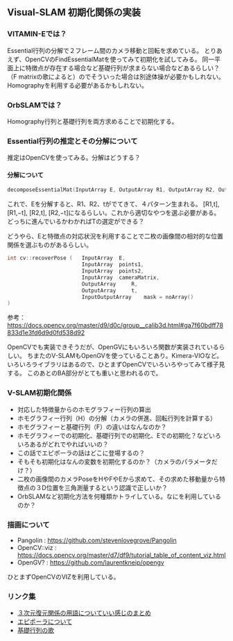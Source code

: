 ## Visual-SLAM 初期化関係の実装

### VITAMIN-Eでは？
Essential行列の分解で２フレーム間のカメラ移動と回転を求めている。
とりあえず、OpenCVのFindEssentialMatを使ってみて初期化を試してみる。
同一平面上に特徴点が存在する場合など基礎行列が求まらない場合などあるらしい？（F matrixの歌によると）のでそういった場合は別途体操が必要かもしれない。Homographyを利用する必要があるかもしれない。

### OrbSLAMでは？
Homography行列と基礎行列を両方求めることで初期化する。


### Essential行列の推定とその分解について
推定はOpenCVを使ってみる。分解はどうする？

#### 分解について
``` c++
decomposeEssentialMat(InputArray E, OutputArray R1, OutputArray R2, OutputArray t)
```
これで、Eを分解すると、R1、R2、tがでてきて、４パターン生まれる。
[R1,t], [R1,−t], [R2,t], [R2,−t]になるらしい。これから適切なやつを選ぶ必要がある。
どっちに進んでいるかわかればTの選定ができる？

どうやら、Eと特徴点の対応状況を利用することで二枚の画像間の相対的な位置関係を選ぶものがあるらしい。
``` c++
int cv::recoverPose	(	InputArray 	E,
                        InputArray 	points1,
                        InputArray 	points2,
                        InputArray 	cameraMatrix,
                        OutputArray 	R,
                        OutputArray 	t,
                        InputOutputArray 	mask = noArray() 
)		
```
参考：https://docs.opencv.org/master/d9/d0c/group__calib3d.html#ga7f60bdff78833d1e3fd6d9d0fd538d92

OpenCVでも実装できそうだが、OpenGVにもいろいろ関数が実装されているらしい。
ちまたのV-SLAMもOpenGVを使っていることあり。Kimera-VIOなど。
いろいろライブラリはあるので、ひとまずOpenCVでいろいろやってみて様子見する。
このあとのBA部分がとても重いと思われるので。

### V-SLAM初期化関係
- 対応した特徴量からのホモグラフィー行列の算出
- ホモグラフィー行列（H）の分解（カメラの併進、回転行列を計算する）
- ホモグラフィーと基礎行列（F）の違いはなんなのか？
- ホモグラフィーでの初期化、基礎行列での初期化、Eでの初期化？などいろいろあるがどれでやればいいの？
- この話でエピポーラの話はどこに登場するの？
- そもそも初期化はなんの変数を初期化するのか？（カメラのパラメータだけ？）
- 二枚の画像間のカメラPoseをHやFやEから求めて、その求めた移動量から特徴点の３D位置を三角測量するという認識で正しいか？
- OrbSLAMなど初期化方法を何種類かトライしている。なにを利用しているのか？

### 描画について
- Pangolin : https://github.com/stevenlovegrove/Pangolin
- OpenCV::viz : https://docs.opencv.org/master/d7/df9/tutorial_table_of_content_viz.html
- OpenGV? : https://github.com/laurentkneip/opengv

ひとまずOpenCVのVIZを利用している。

### リンク集
- [３次元復元関係の用語についていい感じのまとめ](https://medium.com/@NegativeMind/2d-3d%E5%BE%A9%E5%85%83%E6%8A%80%E8%A1%93%E3%81%A7%E4%BD%BF%E3%82%8F%E3%82%8C%E3%82%8B%E7%94%A8%E8%AA%9E%E3%81%BE%E3%81%A8%E3%82%81-27403689da1b)
- [エピポーラについて](https://qiita.com/ykoga/items/14300e8cdf5aa7bd8d31)
- [基礎行列の歌](https://www.youtube.com/watch?v=EQi_B3VFGHY)

